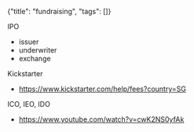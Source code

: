 {"title": "fundraising", "tags": []}

IPO
* issuer
* underwriter
* exchange

Kickstarter
* https://www.kickstarter.com/help/fees?country=SG

ICO, IEO, IDO
* https://www.youtube.com/watch?v=cwK2NS0yfAk

